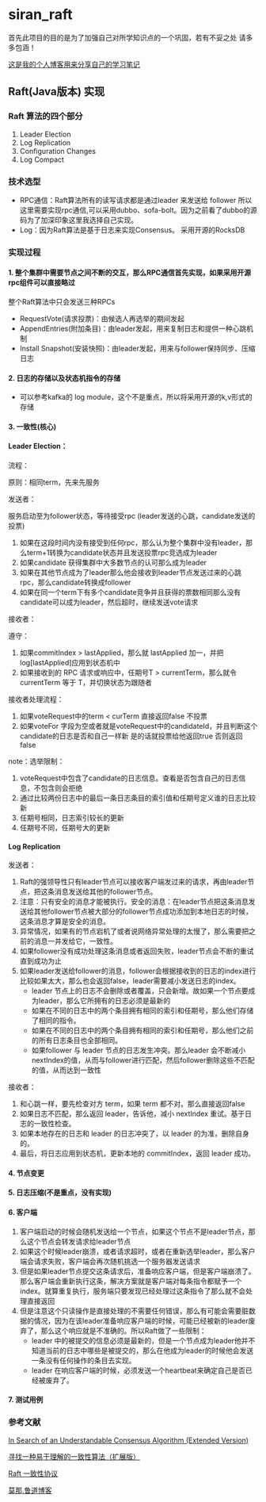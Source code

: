 # siran_raft
首先此项目的目的是为了加强自己对所学知识点的一个巩固，若有不妥之处 请多多包涵！

[这是我的个人博客用来分享自己的学习笔记](http://www.sirann.cn)

## Raft(Java版本) 实现
### Raft 算法的四个部分
1. Leader Election
2. Log Replication
3. Configuration Changes
4. Log Compact

### 技术选型

- RPC通信：Raft算法所有的读写请求都是通过leader 来发送给 follower 所以这里需要实现rpc通信,可以采用dubbo、sofa-bolt。因为之前看了dubbo的源码为了加深印象这里我选择自己实现。
- Log：因为Raft算法是基于日志来实现Consensus。 采用开源的RocksDB

### 实现过程
#### 1. 整个集群中需要节点之间不断的交互，那么RPC通信首先实现，如果采用开源rpc组件可以直接略过
整个Raft算法中只会发送三种RPCs
- RequestVote(请求投票)：由候选人再选举的期间发起
- AppendEntries(附加条目)：由leader发起，用来复制日志和提供一种心跳机制
- Install Snapshot(安装快照)：由leader发起，用来与follower保持同步、压缩日志
#### 2. 日志的存储以及状态机指令的存储 
* 可以参考kafka的 log module，这个不是重点，所以将采用开源的k,v形式的存储
#### 3. 一致性(核心)
#### Leader Election：
流程：

原则：相同term，先来先服务

发送者：

服务启动至为follower状态，等待接受rpc (leader发送的心跳，candidate发送的投票)
1. 如果在这段时间内没有接受到任何rpc，那么认为整个集群中没有leader，那么term+1转换为candidate状态并且发送投票rpc竞选成为leader
2. 如果candidate 获得集群中大多数节点的认可那么成为leader
3. 如果在其他节点成为了leader那么他会接收到leader节点发送过来的心跳rpc，那么candidate转换成follower
4. 如果在同一个term下有多个candidate竞争并且获得的票数相同那么没有candidate可以成为leader，然后超时，继续发送vote请求

接收者：

遵守：
1. 如果commitIndex > lastApplied，那么就 lastApplied 加一，并把log[lastApplied]应用到状态机中
2. 如果接收到的 RPC 请求或响应中，任期号T > currentTerm，那么就令 currentTerm 等于 T，并切换状态为跟随者

接收者处理流程：
1. 如果voteRequest中的term < curTerm 直接返回false 不投票
2. 如果voteFor 字段为空或者就是voteRequest中的candidateId，并且判断这个candidate的日志是否和自己一样新 是的话就投票给他返回true 否则返回false

note：选举限制：
1. voteRequest中包含了candidate的日志信息。查看是否包含自己的日志信息，不包含则会拒绝
2. 通过比较两份日志中的最后一条日志条目的索引值和任期号定义谁的日志比较新
3. 任期号相同，日志索引较长的更新
4. 任期号不同，任期号大的更新
#### Log Replication
发送者：
1. Raft的强领导性只有leader节点可以接收客户端发过来的请求，再由leader节点，把这条消息发送给其他的follower节点。
2. 注意：只有安全的消息才能被执行。安全的消息：在leader节点把这条消息发送给其他follower节点被大部分的follower节点成功添加到本地日志的时候，这条消息才算是安全的消息。
3. 异常情况，如果有的节点宕机了或者说网络异常处理的太慢了，那么需要把之前的消息一并发给它，一致性。
4. 如果follower没有成功处理这条消息或者返回失败，leader节点会不断的重试直到成功为止
5. 如果leader发送给follower的消息，follower会根据接收到的日志的index进行比较如果太大，那么也会返回false，leader需要减小发送日志的index。
   * leader 节点上的日志不会删除或者覆盖，只会新增。故如果一个节点要成为leader，那么它所拥有的日志必须是最新的
   * 如果在不同的日志中的两个条目拥有相同的索引和任期号，那么他们存储了相同的指令。
   * 如果在不同的日志中的两个条目拥有相同的索引和任期号，那么他们之前的所有日志条目也全部相同。
   * 如果follower 与 leader 节点的日志发生冲突。那么leader 会不断减小nextIndex的值，从而与follower进行匹配，然后follower删除这些不匹配的值，从而达到一致性
   
接收者：
1. 和心跳一样，要先检查对方 term，如果 term 都不对。那么直接返回false
2. 如果日志不匹配，那么返回 leader，告诉他，减小 nextIndex 重试。基于日志的一致性检查。
3. 如果本地存在的日志和 leader 的日志冲突了，以 leader 的为准，删除自身的。
4. 最后，将日志应用到状态机，更新本地的 commitIndex，返回 leader 成功。

#### 4. 节点变更

#### 5. 日志压缩(不是重点，没有实现)

#### 6. 客户端
1. 客户端启动的时候会随机发送给一个节点，如果这个节点不是leader节点，那么这个节点会转发请求给leader节点
2. 如果这个时候leader崩溃，或者请求超时，或者在重新选举leader，那么客户端会请求失败，客户端会再次随机挑选一个服务器发送请求
3. 但是如果leader节点提交这条请求后，准备响应客户端，但是客户端崩溃了。那么客户端会重新执行这条，解决方案就是客户端对每条指令都赋予一个index。就算重复执行，服务端只要发现已经处理过这条指令了那么就不会处理直接返回
4. 但是注意这个只读操作是直接处理的不需要任何错误，那么有可能会需要脏数据的情况，因为在该leader准备响应客户端的时候，可能已经被新的leader废弃了，那么这个响应就是不准确的。所以Raft做了一些限制：
   * leader 中的被提交的信息必须是最新的，但是一个节点成为leader他并不知道当前的日志中哪些是被提交的，那么在他成为leader的时候他会发送一条没有任何操作的条目去实现。
   * leader 在响应客户端的时候，必须发送一个heartbeat来确定自己是否已经被废弃了。
#### 7. 测试用例

### 参考文献
[In Search of an Understandable Consensus Algorithm (Extended Version)](https://ramcloud.atlassian.net/wiki/download/attachments/6586375/raft.pdf)

[寻找一种易于理解的一致性算法（扩展版）](https://github.com/maemual/raft-zh_cn/blob/master/raft-zh_cn.md)

[Raft 一致性协议](https://zhuanlan.zhihu.com/p/29678067)

[莫那.鲁道博客](https://thinkinjava.cn/categories/%E5%88%86%E5%B8%83%E5%BC%8F/)

